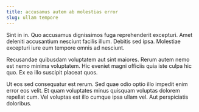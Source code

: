 ```yaml
---
title: accusamus autem ab molestias error
slug: ullam tempore
---
```


Sint in in. Quo accusamus dignissimos fuga reprehenderit excepturi. Amet deleniti accusantium nesciunt facilis illum. Debitis sed ipsa. Molestiae excepturi iure eum tempore omnis ad nesciunt.

Recusandae quibusdam voluptatem aut sint maiores. Rerum autem nemo est nemo minima voluptatem. Hic eveniet magni officiis quia iste culpa hic quo. Ex ea illo suscipit placeat quos.

Ut eos sed consequatur est rerum. Sed quae odio optio illo impedit enim error eos velit. Et quam voluptates minus quisquam voluptas dolorem repellat cum. Vel voluptas est illo cumque ipsa ullam vel. Aut perspiciatis doloribus.
